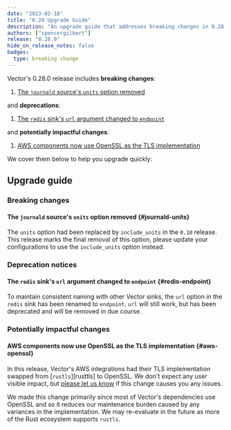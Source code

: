 ```yaml
---
date: "2023-02-18"
title: "0.28 Upgrade Guide"
description: "An upgrade guide that addresses breaking changes in 0.28.0"
authors: ["spencergilbert"]
release: "0.28.0"
hide_on_release_notes: false
badges:
  type: breaking change
---
```


Vector's 0.28.0 release includes **breaking changes**:

1. [The `journald` source's `units` option removed](#journald-units)

and **deprecations**:

1. [The `redis` sink's `url` argument changed to `endpoint`](#redis-endpoint)

and **potentially impactful changes**:

1. [AWS components now use OpenSSL as the TLS implementation](#aws-openssl)

We cover them below to help you upgrade quickly:

## Upgrade guide

### Breaking changes

#### The `journald` source's `units` option removed {#journald-units}

The `units` option had been replaced by `include_units` in the `0.10` release. This release marks the final removal
of this option, please update your configurations to use the `include_units` option instead.

### Deprecation notices

#### The `redis` sink's `url` argument changed to `endpoint` {#redis-endpoint}

To maintain consistent naming with other Vector sinks, the `url` option in the
`redis` sink has been renamed to `endpoint`. `url` will still work, but has
been deprecated and will be removed in due course.

### Potentially impactful changes

#### AWS components now use OpenSSL as the TLS implementation {#aws-openssl}

In this release, Vector's AWS integrations had their TLS implementation swapped from
[`rustls`][rusttls] to OpenSSL. We don't expect any user visible impact,
but [please let us know][bug_report] if this change causes you any issues.

We made this change primarily since most of Vector's dependencies use OpenSSL and so it reduces our
maintenance burden caused by any variances in the implementation. We may re-evaluate in the future
as more of the Rust ecosystem supports `rustls`.

[rustls]: https://github.com/rustls/rustls
[bug_report]: https://github.com/vectordotdev/vector/issues/new?assignees=&labels=type%3A+bug&template=bug.yml
